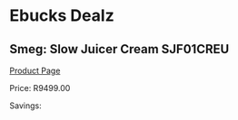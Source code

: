 
# Ebucks Dealz
## Smeg: Slow Juicer Cream SJF01CREU
[Product Page](https://www.ebucks.com/web/shop/productSelected.do?prodId=1169621673&catId=1196428103)

Price: R9499.00

Savings: 


	